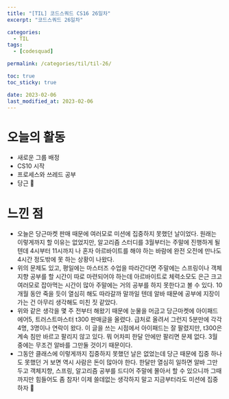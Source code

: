 ```yaml
---
title: "[TIL] 코드스쿼드 CS16 26일차"
excerpt: "코드스쿼드 26일차"

categories:
  - TIL
tags:
  - [codesquad]

permalink: /categories/til/til-26/

toc: true
toc_sticky: true

date: 2023-02-06
last_modified_at: 2023-02-06
---
```


# 오늘의 활동
- 새로운 그룹 배정
- CS10 시작
- 프로세스와 쓰레드 공부
- 당근 🥕

# 느낀 점
- 오늘은 당근마켓 판매 때문에 여러모로 미션에 집중하지 못했던 날이었다. 원래는 이렇게까지 할 이유는 없었지만, 알고리즘 스터디를 3월부터는 주말에 진행하게 될 텐데 4시부터 11시까지 나 혼자 아르바이트를 해야 하는 바람에 완전 오전에 만나도 4시간 정도밖에 못 하는 상황이 나왔다.
- 위의 문제도 있고, 평일에는 마스터즈 수업을 따라간다면 주말에는 스프링이나 객체지향 공부를 할 시간이 따로 마련되어야 하는데 아르바이트로 체력소모도 은근 크고 여러모로 잡아먹는 시간이 많아 주말에는 거의 공부를 하지 못한다고 볼 수 있다. 10개월 동안 죽을 듯이 열심히 해도 따라갈까 말까일 텐데 알바 때문에 공부에 지장이 가는 건 아무리 생각해도 미친 짓 같았다.
- 위와 같은 생각을 몇 주 전부터 해왔기 때문에 눈물을 머금고 당근마켓에 아이패드 에어5, 트러스트마스터 t300 판매글을 올렸다. 급처로 올려서 그런지 5분만에 각각 4명, 3명이나 연락이 왔다. 이 글을 쓰는 시점에서 아이패드는 잘 팔렸지만, t300은 계속 침만 바르고 팔리지 않고 있다. 뭐 어차피 한달 안에만 팔리면 문제 없다. 3월 중에는 무조건 알바를 그만둘 것이기 때문이다.
- 그동안 클래스에 이렇게까지 집중하지 못했던 날은 없었는데 당근 때문에 집중 하나도 못했던 거 보면 역시 사람은 돈이 많아야 한다. 한달만 열심히 일하면 알바 그만두고 객체지향, 스프링, 알고리즘 공부를 드디어 주말에 몰아서 할 수 있으니까 그때까지만 힘들어도 좀 참자! 이제 쓸데없는 생각하지 말고 지금부터라도 미션에 집중하자 🦾